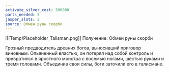 ```yaml
---
activate_silver_cost: 500000
parts_needed: 5
jasper_slots: 2
source: Обмен руны скорби
---
```

![[Temp/Placeholder_Talisman.png]]
Получение: Обмен руны скорби

Грозный предводитель древних богов, выносивший приговор виновным. Опьяненный властью, он потерял над собой контроль и превратился в яростного монстра с восемью ногами, шестью руками и тремя головами. Объединив свои силы, боги заточили его в талисмане.
